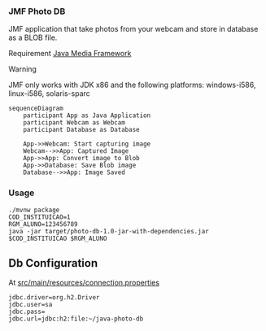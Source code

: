 ### JMF Photo DB

JMF application that take photos from your webcam and store in database as a BLOB file.

Requirement
[Java Media Framework](https://www.oracle.com/java/technologies/javase/java-media-framework.html)

> [!WARNING]  
> JMF only works with JDK x86 and the following platforms: windows-i586, linux-i586, solaris-sparc 


```mermaid
sequenceDiagram
    participant App as Java Application
    participant Webcam as Webcam
    participant Database as Database

    App->>Webcam: Start capturing image
    Webcam-->>App: Captured Image
    App->>App: Convert image to Blob
    App->>Database: Save Blob image
    Database-->>App: Image Saved
```

### Usage

```shell
./mvnw package
COD_INSTITUICAO=1
RGM_ALUNO=123456789
java -jar target/photo-db-1.0-jar-with-dependencies.jar $COD_INSTITUICAO $RGM_ALUNO
```

## Db Configuration
At [src/main/resources/connection.properties](src/main/resources/connection.properties)
```
jdbc.driver=org.h2.Driver
jdbc.user=sa
jdbc.pass=
jdbc.url=jdbc:h2:file:~/java-photo-db
```
